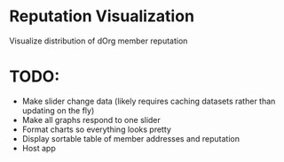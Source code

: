 # Reputation Visualization
Visualize distribution of dOrg member reputation

# TODO:
* Make slider change data (likely requires caching datasets rather than updating on the fly)
* Make all graphs respond to one slider
* Format charts so everything looks pretty
* Display sortable table of member addresses and reputation
* Host app